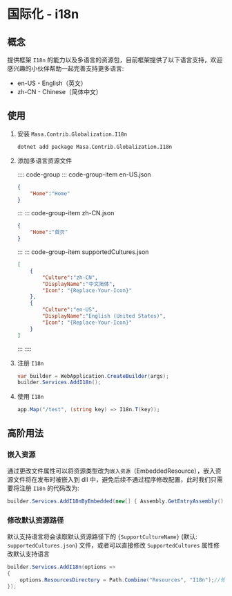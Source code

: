 # 国际化 - i18n

## 概念

提供框架 `I18n` 的能力以及多语言的资源包，目前框架提供了以下语言支持，欢迎感兴趣的小伙伴帮助一起完善支持更多语言:

* en-US - English（英文）
* zh-CN - Chinese（简体中文）

## 使用

1. 安装 `Masa.Contrib.Globalization.I18n`

   ```shell 终端
   dotnet add package Masa.Contrib.Globalization.I18n
   ```

2. 添加多语言资源文件

   :::: code-group
   ::: code-group-item en-US.json

   ```json Resources/I18n/en-US.json
   {
       "Home":"Home"
   }
   ```
   :::
   ::: code-group-item zh-CN.json

   ```json Resources/I18n/zh-CN.json
   {
       "Home":"首页"
   }
   ```
   :::
   ::: code-group-item supportedCultures.json

   ```json Resources/I18n/supportedCultures.json
   [
       {
           "Culture":"zh-CN",
           "DisplayName":"中文简体",
           "Icon": "{Replace-Your-Icon}"
       },
       {
           "Culture":"en-US",
           "DisplayName":"English (United States)",
           "Icon": "{Replace-Your-Icon}"
       }
   ]
   ```

   :::
   ::::

3. 注册 `I18n` 

   ```csharp Program.cs
   var builder = WebApplication.CreateBuilder(args);
   builder.Services.AddI18n();
   ```

4. 使用 `I18n`

   ```csharp
   app.Map("/test", (string key) => I18n.T(key));
   ```

## 高阶用法

### 嵌入资源

通过更改文件属性可以将资源类型改为`嵌入资源`（EmbeddedResource），嵌入资源文件将在发布时被嵌入到 dll 中，避免后续不通过程序修改配置，此时我们只需要将注册 `I18n` 的代码改为:

```csharp Program.cs
builder.Services.AddI18nByEmbedded(new[] { Assembly.GetEntryAssembly()! });//Assembly集合为语言资源文件所在的程序集
```

### 修改默认资源路径

默认支持语言将会读取默认资源路径下的 `{SupportCultureName}`  (默认: `supportedCultures.json`) 文件，或者可以直接修改 `SupportedCultures` 属性修改默认支持语言

```csharp Program.cs
builder.Services.AddI18n(options =>
{
    options.ResourcesDirectory = Path.Combine("Resources", "I18n");//修改默认资源路径
});
```